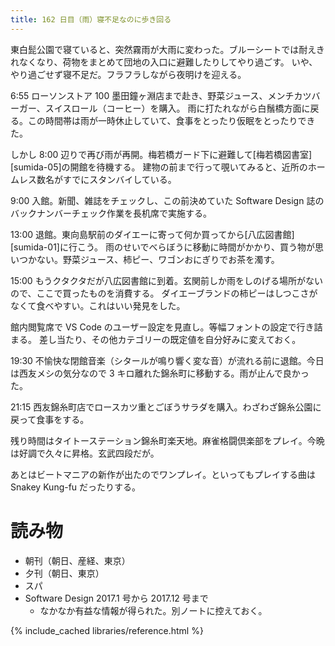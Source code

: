 ```yaml
---
title: 162 日目（雨）寝不足なのに歩き回る
---
```


東白髭公園で寝ていると、突然霧雨が大雨に変わった。ブルーシートでは耐えきれなくなり、荷物をまとめて団地の入口に避難したりしてやり過ごす。
いや、やり過ごせず寝不足だ。フラフラしながら夜明けを迎える。

6:55 ローソンストア 100 墨田鐘ヶ淵店まで赴き、野菜ジュース、メンチカツバーガー、スイスロール（コーヒー）を購入。
雨に打たれながら白鬚橋方面に戻る。この時間帯は雨が一時休止していて、食事をとったり仮眠をとったりできた。

しかし 8:00 辺りで再び雨が再開。梅若橋ガード下に避難して[梅若橋図書室][sumida-05]の開館を待機する。
建物の前まで行って覗いてみると、近所のホームレス数名がすでにスタンバイしている。

9:00 入館。新聞、雑誌をチェックし、この前決めていた Software Design 誌のバックナンバーチェック作業を長机席で実施する。

13:00 退館。東向島駅前のダイエーに寄って何か買ってから[八広図書館][sumida-01]に行こう。
雨のせいでべらぼうに移動に時間がかかり、買う物が思いつかない。野菜ジュース、柿ピー、ワゴンおにぎりでお茶を濁す。

15:00 もうクタクタだが八広図書館に到着。玄関前しか雨をしのげる場所がないので、ここで買ったものを消費する。
ダイエーブランドの柿ピーはしつこさがなくて食べやすい。これはいい発見をした。

館内閲覧席で VS Code のユーザー設定を見直し。等幅フォントの設定で行き詰まる。
差し当たり、その他カテゴリーの既定値を自分好みに変えておく。

19:30 不愉快な閉館音楽（シタールが鳴り響く変な音）が流れる前に退館。今日は西友メシの気分なので 3 キロ離れた錦糸町に移動する。雨が止んで良かった。

21:15 西友錦糸町店でロースカツ重とごぼうサラダを購入。わざわざ錦糸公園に戻って食事をする。

残り時間はタイトーステーション錦糸町楽天地。麻雀格闘倶楽部をプレイ。今晩は好調で久々に昇格。玄武四段だが。

あとはビートマニアの新作が出たのでワンプレイ。といってもプレイする曲は Snakey Kung-fu だったりする。

# 読み物

* 朝刊（朝日、産経、東京）
* 夕刊（朝日、東京）
* スパ
* Software Design 2017.1 号から 2017.12 号まで
  * なかなか有益な情報が得られた。別ノートに控えておく。

{% include_cached libraries/reference.html %}

